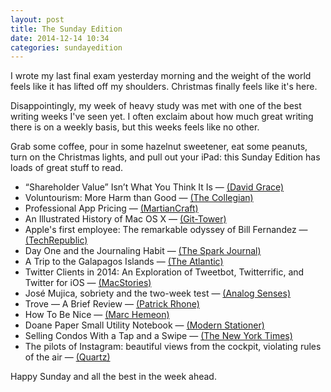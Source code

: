 ```yaml
---
layout: post
title: The Sunday Edition
date: 2014-12-14 10:34
categories: sundayedition
---
```


I wrote my last final exam yesterday morning and the weight of the world feels like it has lifted off my shoulders. Christmas finally feels like it's here.

Disappointingly, my week of heavy study was met with one of the best writing weeks I've seen yet. I often exclaim about how much great writing there is on a weekly basis, but this weeks feels like no other. 

Grab some coffee, pour in some hazelnut sweetener, eat some peanuts, turn on the Christmas lights, and pull out your iPad: this Sunday Edition has loads of great stuff to read.

* “Shareholder Value” Isn’t What You Think It Is — [(David Grace)](https://medium.com/@davidgraceauth/shareholder-value-isnt-what-you-think-it-is-b39266c38e39)
*  Voluntourism: More Harm than Good — [(The Collegian)](http://aswwu.com/collegian/voluntourism-more-harm-than-good/)
* Professional App Pricing — [(MartianCraft)](http://martiancraft.com/blog/2014/12/professional-app-pricing/)
* An Illustrated History of Mac OS X — [(Git-Tower)](http://www.git-tower.com/blog/history-of-osx/)
* Apple's first employee: The remarkable odyssey of Bill Fernandez — [(TechRepublic)](http://www.techrepublic.com/article/apples-first-employee-the-remarkable-odyssey-of-bill-fernandez/)
* Day One and the Journaling Habit — [(The Spark Journal)](http://www.sparkjournal.net/journal/2014/12/day-one-and-the-journaling-habit)
* A Trip to the Galapagos Islands — [(The Atlantic)](http://www.theatlantic.com/infocus/2013/09/a-trip-to-the-galapagos-islands/100597/)
* Twitter Clients in 2014: An Exploration of Tweetbot, Twitterrific, and Twitter for iOS — [(MacStories)](http://www.macstories.net/stories/twitter-clients-in-2014/)
* José Mujica, sobriety and the two-week test — [(Analog Senses)](http://www.analogsenses.com/2014/12/12/jose-mujica-sobriety-and-the-two-week-test)
* Trove — A Brief Review — [(Patrick Rhone)](http://patrickrhone.com/2014/12/12/trove-a-brief-review/)
* How To Be Nice — [(Marc Hemeon)](https://medium.com/@hemeon/how-to-be-nice-f0ebb52370dd)
* Doane Paper Small Utility Notebook — [(Modern Stationer)](http://www.modernstationer.com/blog/2014/12/11/doane-paper-small-utility-notebook)
* Selling Condos With a Tap and a Swipe — [(The New York Times)](http://www.nytimes.com/2014/12/14/realestate/selling-condos-with-a-tap-and-a-swipe-.html)
* The pilots of Instagram: beautiful views from the cockpit, violating rules of the air — [(Quartz)](http://qz.com/233165/the-pilots-of-instagram-beautiful-views-from-the-cockpit-violating-rules-of-the-air/)

Happy Sunday and all the best in the week ahead.